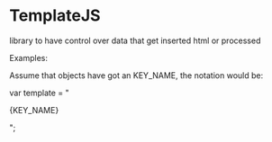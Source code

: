 TemplateJS
==========

library to have control over data that get inserted html or processed

Examples:

Assume that objects have got an KEY_NAME, the notation would be:

var template = "<p>{KEY_NAME}</p>";

